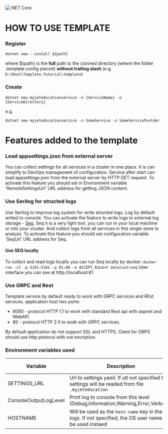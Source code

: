 ![.NET Core](https://github.com/MyJetEducation/Template.Tutorial/workflows/.NET%20Core/badge.svg)

# HOW TO USE TEMPLATE

### Register 
`
dotnet new --install ${path}
`

where ${path} is the **full** path to the clonned directory (where the folder .template.config placed) **without trailing slash** (e.g. `D:\Root\Template.Tutorial\template`)

### Create

`
dotnet new myjeteducationservice -n {ServiceName} -o {ServiceDirectory}
`

e.g.

`
dotnet new myjeteducationservice -n SomeService -o SomeServiceFoulder
`
# Features added to the template

### Load appsettings.josn from external server
You can collect settings for all services in a cluster in one place. It is can simplify to DevOps management of configuration.
Service after start can load appsettings.josn from the external server by HTTP GET request.
To activate this feature you should set in Environment variable 'RemoteSettingsUrl' URL address for getting JSON content.

### Use Serilog for structed logs
Use Serilog to improve log system for write structed logs. 
Log by default writed to console.
You can activate the feature to write logs to external log storage - [Seq](https://datalust.co/seq). Seq it is a very light tool, you can run in your local machine or into your cluster. And collect logs from all services in this single store to analyze.
To activate this feature you should set configuration variable 'SeqUrl' URL address for Seq.

#### Use SEQ locally
To collect and read logs locally you can run Seq locally by docker:
`
docker run -it -p 5341:5341 -p 81:80 -e ACCEPT_EULA=Y datalust/seq
`
User interface you can see at http://localhost:81


### Use GRPC and Rest
Template service by default ready to work with GRPC services and REst services. application host two ports:
* 8080 - protocol HTTP 1.1 to work with standard Rest api with aspnet and WebAPI.
* 80 - protocol HTTP 2.0 to wotk with GRPC services.

By default application do not support SSL and HTTPS. Client for GRPS should use http ptotocol with out encription.

### Environment variables used
|Variable|Description|Required|Default value|
|-------|-------|-------|-------|
|SETTINGS_URL|Url to settings yaml. If utl not specified then settings will be readed from file `.myjeteducation`|no|null|
|ConsoleOutputLogLevel|Print log to console from this level (Debug,Information,Warning,Error,Verbose)|no|null|
|HOSTNAME|Will be used as the `host-name` key in the logs. If not specified, the OS user name will be used instaed|no|`null`|


